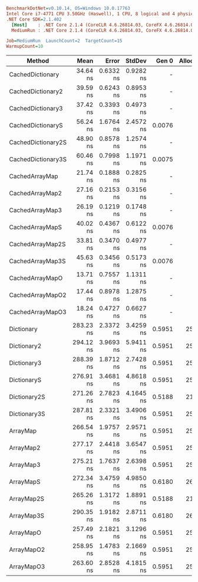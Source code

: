 ``` ini

BenchmarkDotNet=v0.10.14, OS=Windows 10.0.17763
Intel Core i7-4771 CPU 3.50GHz (Haswell), 1 CPU, 8 logical and 4 physical cores
.NET Core SDK=2.1.402
  [Host]    : .NET Core 2.1.4 (CoreCLR 4.6.26814.03, CoreFX 4.6.26814.02), 64bit RyuJIT
  MediumRun : .NET Core 2.1.4 (CoreCLR 4.6.26814.03, CoreFX 4.6.26814.02), 64bit RyuJIT

Job=MediumRun  LaunchCount=2  TargetCount=15  
WarmupCount=10  

```
|             Method |      Mean |     Error |    StdDev |  Gen 0 | Allocated |
|------------------- |----------:|----------:|----------:|-------:|----------:|
|   CachedDictionary |  34.64 ns | 0.6332 ns | 0.9282 ns |      - |       0 B |
|  CachedDictionary2 |  39.59 ns | 0.6243 ns | 0.8953 ns |      - |       0 B |
|  CachedDictionary3 |  37.42 ns | 0.3393 ns | 0.4973 ns |      - |       0 B |
|  CachedDictionaryS |  56.24 ns | 1.6764 ns | 2.4572 ns | 0.0076 |      32 B |
| CachedDictionary2S |  48.90 ns | 0.8578 ns | 1.2574 ns |      - |       0 B |
| CachedDictionary3S |  60.46 ns | 0.7998 ns | 1.1971 ns | 0.0075 |      32 B |
|     CachedArrayMap |  21.74 ns | 0.1888 ns | 0.2825 ns |      - |       0 B |
|    CachedArrayMap2 |  27.16 ns | 0.2153 ns | 0.3156 ns |      - |       0 B |
|    CachedArrayMap3 |  26.19 ns | 0.1219 ns | 0.1748 ns |      - |       0 B |
|    CachedArrayMapS |  40.02 ns | 0.4367 ns | 0.6122 ns | 0.0076 |      32 B |
|   CachedArrayMap2S |  33.81 ns | 0.3470 ns | 0.4977 ns |      - |       0 B |
|   CachedArrayMap3S |  45.63 ns | 0.3456 ns | 0.5173 ns | 0.0076 |      32 B |
|    CachedArrayMapO |  13.71 ns | 0.7557 ns | 1.1311 ns |      - |       0 B |
|   CachedArrayMapO2 |  17.44 ns | 0.8978 ns | 1.2875 ns |      - |       0 B |
|   CachedArrayMapO3 |  18.24 ns | 0.4727 ns | 0.6627 ns |      - |       0 B |
|         Dictionary | 283.23 ns | 2.3372 ns | 3.4259 ns | 0.5951 |    2504 B |
|        Dictionary2 | 294.12 ns | 3.9693 ns | 5.9411 ns | 0.5951 |    2504 B |
|        Dictionary3 | 288.39 ns | 1.8712 ns | 2.7428 ns | 0.5951 |    2504 B |
|        DictionaryS | 276.91 ns | 3.4681 ns | 4.8618 ns | 0.5951 |    2504 B |
|       Dictionary2S | 271.26 ns | 2.7823 ns | 4.1645 ns | 0.5188 |    2184 B |
|       Dictionary3S | 287.81 ns | 2.3321 ns | 3.4906 ns | 0.5951 |    2504 B |
|           ArrayMap | 266.54 ns | 1.9757 ns | 2.9571 ns | 0.5951 |    2504 B |
|          ArrayMap2 | 277.17 ns | 2.4418 ns | 3.6547 ns | 0.5951 |    2504 B |
|          ArrayMap3 | 275.21 ns | 1.7637 ns | 2.6398 ns | 0.5951 |    2504 B |
|          ArrayMapS | 272.34 ns | 3.4759 ns | 4.9850 ns | 0.6180 |    2600 B |
|         ArrayMap2S | 265.26 ns | 1.3172 ns | 1.8891 ns | 0.5188 |    2184 B |
|         ArrayMap3S | 290.35 ns | 1.9182 ns | 2.8711 ns | 0.6180 |    2600 B |
|          ArrayMapO | 257.49 ns | 2.1821 ns | 3.1296 ns | 0.5951 |    2504 B |
|         ArrayMapO2 | 258.95 ns | 1.4783 ns | 2.1669 ns | 0.5951 |    2504 B |
|         ArrayMapO3 | 263.60 ns | 2.8528 ns | 4.1815 ns | 0.5951 |    2504 B |
